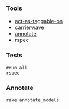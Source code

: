 ### Tools
* [act-as-taggable-on](https://github.com/mbleigh/acts-as-taggable-on)
* [carrierwave](https://github.com/carrierwaveuploader/carrierwave)
* [annotate](https://github.com/ctran/annotate_models)
* rspec


### Tests
```
#run all
rspec
```

### Annotate
```bash
rake annotate_models
```
